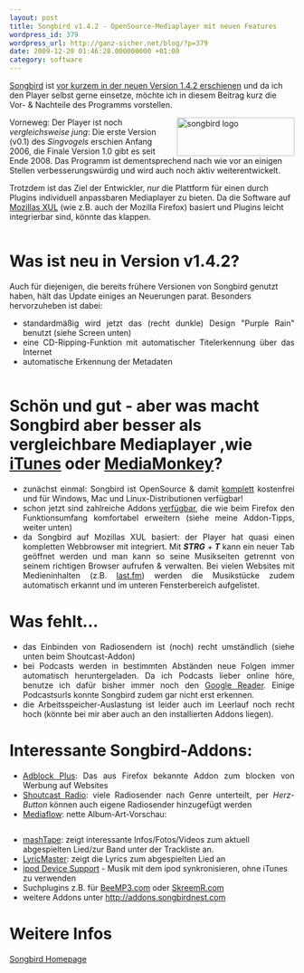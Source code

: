```yaml
---
layout: post
title: Songbird v1.4.2 - OpenSource-Mediaplayer mit neuen Features
wordpress_id: 379
wordpress_url: http://ganz-sicher.net/blog/?p=379
date: 2009-12-28 01:46:28.000000000 +01:00
category: software
---
```

<a href="http://getsongbird.com/">Songbird</a> ist <a href="http://blog.songbirdnest.com/2009/12/22/songbird-1-4-2-is-posted/" target="_blank">vor kurzem in der neuen Version 1.4.2 erschienen</a> und da ich den Player selbst gerne einsetze, möchte ich in diesem Beitrag kurz die Vor- &amp; Nachteile des Programms vorstellen.

<img style="float:right; margin-left: 20px;" title="songbird logo" src="{{site.url}}/wp-content/uploads/songbird_logo.png" alt="songbird logo" width="208" height="68" />
<!--more-->

Vorneweg: Der Player ist noch <em>vergleichsweise jung</em>: Die erste Version (v0.1) des <em>Singvogels</em> erschien Anfang 2006, die Finale Version 1.0 gibt es seit Ende 2008. Das Programm ist dementsprechend nach wie vor an einigen Stellen verbesserungswürdig und wird auch noch aktiv weiterentwickelt.

Trotzdem ist das Ziel der Entwickler, <em>nur</em> die Plattform für einen durch Plugins individuell anpassbaren Mediaplayer zu bieten. Da die Software auf <a href="http://de.wikipedia.org/wiki/XML_User_Interface_Language" target="_blank">Mozillas XUL</a> (wie z.B. auch der Mozilla Firefox) basiert und Plugins leicht integrierbar sind, könnte das klappen.

<div style="text-align: center">
	<img class="borderimg" title="songbird player screen" src="{{site.url}}/wp-content/uploads/songbird-player-screen.jpg" alt=""  />
</div>


Was ist neu in Version v1.4.2?
==============================

Auch für diejenigen, die bereits frühere Versionen von Songbird genutzt haben, hält das Update einiges an Neuerungen parat. Besonders hervorzuheben ist dabei:

<ul>
	<li style="text-align: justify;">standardmäßig wird jetzt das (recht dunkle) Design "Purple Rain" benutzt (siehe Screen unten)</li>
	<li style="text-align: justify;">eine CD-Ripping-Funktion mit automatischer Titelerkennung über das Internet</li>
	<li style="text-align: justify;">automatische Erkennung der Metadaten</li>
</ul>

<div style="text-align: center">
<img class="borderimg" title="cds rippen mit songbird" src="{{site.url}}/wp-content/uploads/cds-rippen-mit-songbird.png" alt="" />
</div>

Schön und gut - aber was macht Songbird aber besser als vergleichbare Mediaplayer ,wie [iTunes](http://www.apple.com/itunes/) oder [MediaMonkey](http://www.mediamonkey.com/)?
======================================================================================================================================================================================

<ul>
	<li style="text-align: justify;">zunächst einmal: Songbird ist OpenSource &amp; damit <span style="text-decoration: underline;">komplett</span> kostenfrei und für Windows, Mac und Linux-Distributionen verfügbar!</li>
	<li style="text-align: justify;">schon jetzt sind zahlreiche Addons <a href="http://addons.songbirdnest.com/" target="_blank">verfügbar</a>, die wie beim Firefox den Funktionsumfang komfortabel erweitern (siehe meine Addon-Tipps, weiter unten)</li>
	<li style="text-align: justify;">da Songbird auf Mozillas XUL basiert: der Player hat quasi einen kompletten Webbrowser mit integriert. Mit <em><strong>STRG</strong></em> +<em><strong> T</strong></em> kann ein neuer Tab geöffnet werden und man kann so seine Musikseiten getrennt von seinem richtigen Browser aufrufen &amp; verwalten. Bei vielen Websites mit Medieninhalten (z.B. <a href="http://www.last.fm" target="_blank">last.fm</a>) werden die Musikstücke zudem automatisch erkannt und im unteren Fensterbereich aufgelistet.</li>
</ul>


Was fehlt...
============

<ul>
	<li style="text-align: justify;">das Einbinden von Radiosendern ist (noch) recht umständlich (siehe unten beim Shoutcast-Addon)</li>
	<li style="text-align: justify;">bei Podcasts werden in bestimmten Abständen neue Folgen immer automatisch heruntergeladen. Da ich Podcasts lieber online höre, benutze ich dafür bisher immer noch den <a href="http://www.google.com/reader/" target="_blank">Google Reader</a>. Einige Podcastsurls konnte Songbird zudem gar nicht erst erkennen.</li>
	<li style="text-align: justify;">die Arbeitsspeicher-Auslastung ist leider auch im Leerlauf noch recht hoch (könnte bei mir aber auch an den installierten Addons liegen).</li>
</ul>


Interessante Songbird-Addons:
=============================

<ul>
	<li style="text-align: justify;"><a href="http://addons.songbirdnest.com/addon/5" target="_blank">Adblock Plus</a>: Das aus Firefox bekannte Addon zum blocken von Werbung auf Websites</li>
	<li style="text-align: justify;"><a href="http://addons.songbirdnest.com/addon/1205" target="_blank">Shoutcast Radio</a>: viele Radiosender nach Genre unterteilt, per <em>Herz-Button </em>können auch eigene Radiosender hinzugefügt werden</li>
	<li style="text-align: justify;"><a href="http://addons.songbirdnest.com/addon/238" target="_blank">Mediaflow</a>: nette Album-Art-Vorschau:</li>
</ul>
<img class="borderimg" title="songbird mediaflow addon" src="{{site.url}}/wp-content/uploads/songbird-mediaflow-addon.png" alt="" />
<ul>
	<li><a href="http://addons.songbirdnest.com/addon/73" target="_blank">mashTape</a>: zeigt interessante Infos/Fotos/Videos zum aktuell abgespielten Lied/zur Band unter der Trackliste an.</li>
	<li><a href="http://addons.songbirdnest.com/addon/1230" target="_blank">LyricMaster</a>: zeigt die Lyrics zum abgespielten Lied an</li>
	<li><a href="http://addons.songbirdnest.com/addon/12" target="_blank">ipod Device Support</a> - Musik mit dem ipod synkronisieren, ohne iTunes zu verwenden</li>
	<li>Suchplugins z.B. für <a href="http://addons.songbirdnest.com/addon/1748" target="_blank">BeeMP3.com</a> oder <a href="http://addons.songbirdnest.com/addon/41" target="_blank">SkreemR.com</a></li>
	<li style="text-align: justify;">weitere Addons unter <a href="http://addons.songbirdnest.com" target="_blank">http://addons.songbirdnest.com</a></li>
</ul>

Weitere Infos
=============

[Songbird Homepage](http://getsongbird.com/)
